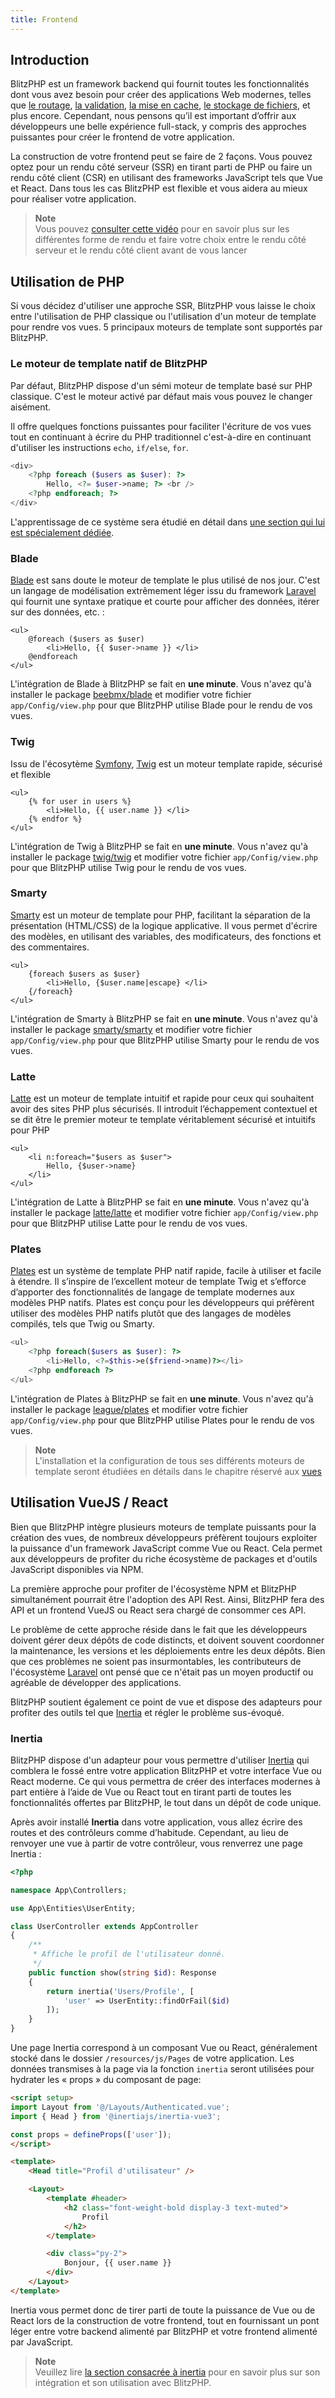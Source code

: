 ```yaml
---
title: Frontend
---
```


<a name="introduction"></a>
## Introduction

BlitzPHP est un framework backend qui fournit toutes les fonctionnalités dont vous avez besoin pour créer des applications Web modernes, telles que [le routage](/docs/{version}/routage), [la validation](/docs/{version}/validation), [la mise en cache](/docs/{version}/cache), [le stockage de fichiers](/docs/{version}/fichiers), et plus encore. Cependant, nous pensons qu’il est important d’offrir aux développeurs une belle expérience full-stack, y compris des approches puissantes pour créer le frontend de votre application.

La construction de votre frontend peut se faire de 2 façons. Vous pouvez optez pour un rendu côté serveur (SSR) en tirant parti de PHP ou faire un rendu côté client (CSR) en utilisant des frameworks JavaScript tels que Vue et React. Dans tous les cas BlitzPHP est flexible et vous aidera au mieux pour réaliser votre application.

> **Note**  
> Vous pouvez [consulter cette vidéo](https://www.youtube.com/watch?v=sqYfmWixI5A) pour en savoir plus sur les différentes forme de rendu et faire votre choix entre le rendu côté serveur et le rendu côté client avant de vous lancer

<a name="utilisation-de-php"></a>
## Utilisation de PHP

Si vous décidez d'utiliser une approche SSR, BlitzPHP vous laisse le choix entre l'utilisation de PHP classique ou l'utilisation d'un moteur de template pour rendre vos vues. 5 principaux moteurs de template sont supportés par BlitzPHP.

<a name="le-moteur-de-template-natif-de-blitzphp"></a>
### Le moteur de template natif de BlitzPHP

Par défaut, BlitzPHP dispose d'un sémi moteur de template basé sur PHP classique. C'est le moteur activé par défaut mais vous pouvez le changer aisément.

Il offre quelques fonctions puissantes pour faciliter l'écriture de vos vues tout en continuant à écrire du PHP traditionnel c'est-à-dire en continuant d'utiliser les instructions `echo`, `if/else`, `for`.

```php
<div>
    <?php foreach ($users as $user): ?>
        Hello, <?= $user->name; ?> <br />
    <?php endforeach; ?>
</div>
```

L'apprentissage de ce système sera étudié en détail dans [une section qui lui est spécialement dédiée](/docs/{version}/vues-natives).

<a name="blade"></a>
### Blade

[Blade](https://laravel.com/docs/master/blade) est sans doute le moteur de template le plus utilisé de nos jour. C'est un langage de modélisation extrêmement léger issu du framework [Laravel](https://laravel.com) qui fournit une syntaxe pratique et courte pour afficher des données, itérer sur des données, etc. :

```blade
<ul>
    @foreach ($users as $user)
        <li>Hello, {{ $user->name }} </li>
    @endforeach
</ul>
```

L'intégration de Blade à BlitzPHP se fait en **une minute**. Vous n'avez qu'à installer le package [beebmx/blade](https://packagist.org/packages/beebmx/blade) et modifier votre fichier `app/Config/view.php` pour que BlitzPHP utilise Blade pour le rendu de vos vues.

<a name="twig"></a>
### Twig

Issu de l'écosytème [Symfony](https://symfony.com/),  [Twig](https://twig.symfony.com/) est un moteur template rapide, sécurisé et flexible

```twig
<ul>
    {% for user in users %}
        <li>Hello, {{ user.name }} </li>
    {% endfor %}
</ul>
```

L'intégration de Twig à BlitzPHP se fait en **une minute**. Vous n'avez qu'à installer le package [twig/twig](https://packagist.org/packages/twig/twig) et modifier votre fichier `app/Config/view.php` pour que BlitzPHP utilise Twig pour le rendu de vos vues.

<a name="smarty"></a>
### Smarty

[Smarty](https://smarty-php.github.io/smarty/stable/) est un moteur de template pour PHP, facilitant la séparation de la présentation (HTML/CSS) de la logique applicative. Il vous permet d'écrire des modèles, en utilisant des variables, des modificateurs, des fonctions et des commentaires.

```smarty
<ul>
    {foreach $users as $user}
        <li>Hello, {$user.name|escape} </li>
    {/foreach}
</ul>
```

L'intégration de Smarty à BlitzPHP se fait en **une minute**. Vous n'avez qu'à installer le package [smarty/smarty](https://packagist.org/packages/smarty/smarty) et modifier votre fichier `app/Config/view.php` pour que BlitzPHP utilise Smarty pour le rendu de vos vues.

<a name="latte"></a>
### Latte

[Latte](https://latte.nette.org/en/) est un moteur de template intuitif et rapide pour ceux qui souhaitent avoir des sites PHP plus sécurisés. Il introduit l’échappement contextuel et se dit être le premier moteur te template véritablement sécurisé et intuitifs pour PHP

```latte
<ul>
    <li n:foreach="$users as $user">
        Hello, {$user->name}
    </li>
</ul>
```

L'intégration de Latte à BlitzPHP se fait en **une minute**. Vous n'avez qu'à installer le package [latte/latte](https://packagist.org/packages/latte/latte) et modifier votre fichier `app/Config/view.php` pour que BlitzPHP utilise Latte pour le rendu de vos vues.

<a name="plates"></a>
### Plates

[Plates](http://platesphp.com/) est un système de template PHP natif rapide, facile à utiliser et facile à étendre. Il s’inspire de l’excellent moteur de template Twig et s’efforce d’apporter des fonctionnalités de langage de template modernes aux modèles PHP natifs. Plates est conçu pour les développeurs qui préfèrent utiliser des modèles PHP natifs plutôt que des langages de modèles compilés, tels que Twig ou Smarty.

```php
<ul>
    <?php foreach($users as $user): ?>
        <li>Hello, <?=$this->e($friend->name)?></li>
    <?php endforeach ?>
</ul>
```

L'intégration de Plates à BlitzPHP se fait en **une minute**. Vous n'avez qu'à installer le package [league/plates](https://packagist.org/packages/league/plates) et modifier votre fichier `app/Config/view.php` pour que BlitzPHP utilise Plates pour le rendu de vos vues.

> **Note**  
> L'installation et la configuration de tous ses différents moteurs de template seront étudiées en détails dans le chapitre réservé aux [vues](/docs/{version}/vues)

<a name="utilisation-de-vuejs-react"></a>
## Utilisation VueJS / React

Bien que BlitzPHP intègre plusieurs moteurs de template puissants pour la création des vues, de nombreux développeurs préfèrent toujours exploiter la puissance d'un framework JavaScript comme Vue ou React. Cela permet aux développeurs de profiter du riche écosystème de packages et d'outils JavaScript disponibles via NPM.

La première approche pour profiter de l'écosystème NPM et BlitzPHP simultanément pourrait être l'adoption des API Rest. Ainsi, BlitzPHP fera des API et un frontend VueJS ou React sera chargé de consommer ces API. 

Le problème de cette approche réside dans le fait que les développeurs doivent gérer deux dépôts de code distincts, et doivent souvent coordonner la maintenance, les versions et les déploiements entre les deux dépôts. Bien que ces problèmes ne soient pas insurmontables, les contributeurs de l'écosystème [Laravel](https://laravel.com) ont pensé que ce n'était pas un moyen productif ou agréable de développer des applications. 

BlitzPHP soutient également ce point de vue et dispose des adapteurs pour profiter des outils tel que [Inertia](https://inertiajs.com) et régler le problème sus-évoqué.

<a name="inertia"></a>
### Inertia

BlitzPHP dispose d'un adapteur pour vous permettre d'utiliser [Inertia](https://inertiajs.com) qui comblera le fossé entre votre application BlitzPHP et votre interface Vue ou React moderne. Ce qui vous permettra de créer des interfaces modernes à part entière à l’aide de Vue ou React tout en tirant parti de toutes les fonctionnalités offertes par BlitzPHP, le tout dans un dépôt de code unique.

Après avoir installé **Inertia** dans votre application, vous allez écrire des routes et des contrôleurs comme d’habitude. Cependant, au lieu de renvoyer une vue à partir de votre contrôleur, vous renverrez une page Inertia :

```php
<?php

namespace App\Controllers;

use App\Entities\UserEntity;

class UserController extends AppController
{
    /**
     * Affiche le profil de l'utilisateur donné.
     */
    public function show(string $id): Response
    {
        return inertia('Users/Profile', [
            'user' => UserEntity::findOrFail($id)
        ]);
    }
}
```

Une page Inertia correspond à un composant Vue ou React, généralement stocké dans le dossier `/resources/js/Pages` de votre application. Les données transmises à la page via la fonction `inertia` seront utilisées pour hydrater les « props » du composant de page:

```html
<script setup>
import Layout from '@/Layouts/Authenticated.vue';
import { Head } from '@inertiajs/inertia-vue3';

const props = defineProps(['user']);
</script>

<template>
    <Head title="Profil d'utilisateur" />

    <Layout>
        <template #header>
            <h2 class="font-weight-bold display-3 text-muted">
                Profil
            </h2>
        </template>

        <div class="py-2">
            Bonjour, {{ user.name }}
        </div>
    </Layout>
</template>
```

Inertia vous permet donc de tirer parti de toute la puissance de Vue ou de React lors de la construction de votre frontend, tout en fournissant un pont léger entre votre backend alimenté par BlitzPHP et votre frontend alimenté par JavaScript. 

> **Note**  
> Veuillez lire [la section consacrée à inertia](/docs/{version}/inertia) pour en savoir plus sur son intégration et son utilisation avec BlitzPHP.